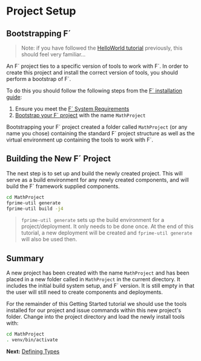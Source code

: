 # Project Setup

## Bootstrapping F´

> Note: if you have followed the [HelloWorld tutorial](https://fprime-community.github.io/fprime-tutorial-hello-world/) previously, this should feel very familiar...

An F´ project ties to a specific version of tools to work with F´. In order to create
this project and install the correct version of tools, you should perform a bootstrap of F´.

To do this you should follow the following steps from the [F´ installation guide](https://nasa.github.io/fprime/INSTALL.html):

1. Ensure you meet the [F´ System Requirements](https://nasa.github.io/fprime/INSTALL.html#requirements)
2. [Bootstrap your F´ project](https://nasa.github.io/fprime/INSTALL.html#creating-a-new-f-project) with the name `MathProject`

Bootstrapping your F´ project created a folder called `MathProject` (or any name you chose) containing the standard F´ project structure as well as the virtual environment up containing the tools to work with F´.


## Building the New F´ Project

The next step is to set up and build the newly created project. This will serve as a build environment for any newly
created components, and will build the F´ framework supplied components.

```bash
cd MathProject
fprime-util generate
fprime-util build -j4
```

> `fprime-util generate` sets up the build environment for a project/deployment. It only needs to be done once. At the
> end of this tutorial, a new deployment will be created and `fprime-util generate` will also be used then.

## Summary

A new project has been created with the name `MathProject` and has been placed in a new folder called in `MathProject` in
the current directory. It includes the initial build system setup, and F´ version. It is still empty in that the user
will still need to create components and deployments.

For the remainder of this Getting Started tutorial we should use the tools installed for our project and issue commands
within this new project's folder. Change into the project directory and load the newly install tools with:

```bash
cd MathProject
. venv/bin/activate
```

**Next:** [Defining Types](./defining-types.md)